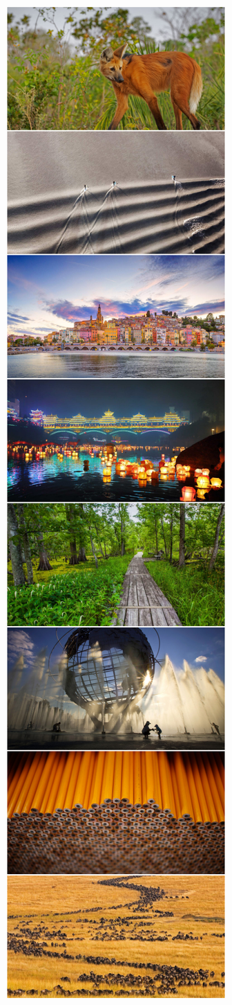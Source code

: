 <img src="https://github.com/yllg/BingPaper-PythonSpider/blob/master/%5B%E5%B7%B4%E8%A5%BF%E7%9A%AE%E5%A5%A5%E4%BC%8A%E5%B7%9E%E7%9A%84%E9%AC%83%E7%8B%BC%20ManedWolf%5D%5B1920x1080%5D.jpg" /> 

</br>

<img src="https://github.com/yllg/BingPaper-PythonSpider/blob/master/%5B%E6%BB%91%E8%A1%8C%E5%9C%A8%E5%9D%A6%E7%BA%B3%E6%A0%B9%E6%B5%B7%E6%B9%BE%E6%B6%8C%E6%B5%AA%E4%B8%AD%E7%9A%84%E6%A1%A8%E6%9D%BF%E5%86%B2%E6%B5%AA%E8%BF%90%E5%8A%A8%EF%BC%8C%E9%98%BF%E6%8B%89%E6%96%AF%E5%8A%A0%E5%B7%9E%E5%BA%93%E5%85%8B%E6%B9%BE%20AKSUP%5D%5B1920x1080%5D.jpg" /> 

</br>

<img src="https://github.com/yllg/BingPaper-PythonSpider/blob/master/%5B%E6%B3%95%E5%9B%BD%E8%8A%92%E9%80%9A%20FranceMenton%5D%5B1920x1080%5D.jpg" /> 

</br>

<img src="https://github.com/yllg/BingPaper-PythonSpider/blob/master/%5B%E3%80%90%E4%BB%8A%E6%97%A5%E4%B8%AD%E5%85%83%E8%8A%82%E3%80%91%E6%A1%82%E6%9E%97%E4%B8%AD%E5%85%83%E8%8A%82%E4%B8%87%E7%9B%8F%E6%B2%B3%E7%81%AF%E6%BC%82%E6%94%BE%E6%B4%BB%E5%8A%A8%EF%BC%8C%E4%B8%AD%E5%9B%BD%E5%B9%BF%E8%A5%BF%20ZHONGYUAN%5D%5B1920x1080%5D.jpg" /> 

</br>

<img src="https://github.com/yllg/BingPaper-PythonSpider/blob/master/%5B%E5%90%89%E6%81%A9%E6%8B%89%E8%8F%B2%E7%89%B9%E5%9B%BD%E5%AE%B6%E5%8E%86%E5%8F%B2%E5%85%AC%E5%9B%AD%E5%92%8C%E4%BF%9D%E6%8A%A4%E5%8C%BA%E5%86%85%E7%9A%84%E5%B7%B4%E6%8B%89%E5%A1%94%E9%87%8C%E4%BA%9A%E5%B0%8F%E8%B7%AF%EF%BC%8C%E7%BE%8E%E5%9B%BD%E8%B7%AF%E6%98%93%E6%96%AF%E5%AE%89%E9%82%A3%E5%B7%9E%20JeanLafitte%5D%5B1920x1080%5D.jpg" /> 

</br>

<img src="https://github.com/yllg/BingPaper-PythonSpider/blob/master/%5B%E6%B3%95%E6%8B%89%E7%9B%9B%E8%8D%89%E5%8E%9F%E5%8F%AF%E4%B9%90%E5%A8%9C%E5%85%AC%E5%9B%AD%E5%86%85%E7%9A%84%E5%9C%B0%E7%90%83%E4%BB%AA%EF%BC%8C%E7%BE%8E%E5%9B%BD%E7%BA%BD%E7%BA%A6%E5%B8%82%E7%9A%87%E5%90%8E%E5%8C%BA%20Unisphere%5D%5B1920x1080%5D.jpg" /> 

</br>

<img src="https://github.com/yllg/BingPaper-PythonSpider/blob/master/%5BMusgrave%E9%93%85%E7%AC%94%E5%85%AC%E5%8F%B8%E7%94%9F%E4%BA%A7%E7%9A%84%E9%BB%84%E8%89%B2%E9%93%85%E7%AC%94%EF%BC%8C%E7%BE%8E%E5%9B%BD%E7%94%B0%E7%BA%B3%E8%A5%BF%E5%B7%9E%E8%B0%A2%E5%B0%94%E6%AF%94%E7%BB%B4%E5%B0%94%E5%B8%82%20Number2%5D%5B1920x1080%5D.jpg" /> 

</br>

<img src="https://github.com/yllg/BingPaper-PythonSpider/blob/master/%5B%E9%A9%AC%E8%B5%9B%E9%A9%AC%E6%8B%89%E4%B8%80%E5%B9%B4%E4%B8%80%E5%BA%A6%E7%9A%84%E6%96%91%E7%BA%B9%E8%A7%92%E9%A9%AC%E5%A4%A7%E8%BF%81%E5%BE%99%EF%BC%8C%E8%82%AF%E5%B0%BC%E4%BA%9A%20MasaiWildebeest%5D%5B1920x1080%5D.jpg" /> 

</br>

